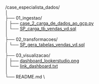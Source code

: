 /case_especialista_dados/ \
│ \
├── 01_ingestao/ \
│   ├── [case_2_carga_de_dados_ao_gcp.py](./case_2_carga_de_dados_ao_gcp.py) \
│   └── [SP_carga_tb_vendas_vd.sql](./SP_carga_tb_vendas_vd.sql) \
│ \
├── 02_transformacoes/  \
│   └── [SP_gera_tabelas_vendas_vd.sql](./SP_gera_tabelas_vendas_vd.sql)  \
│  \
├── 03_visualizacao/  \
│   ├── [dashboard_lookerstudio.png](./dashboard_lookerstudio.png)  \
│   └── [link_dashboard.txt](./link_dashboard.txt)  \
│  \
└── README.md \
